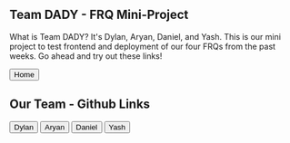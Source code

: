 ## Team DADY - FRQ Mini-Project

What is Team DADY? It's Dylan, Aryan, Daniel, and Yash. This is our mini project to test frontend and deployment of our four FRQs from the past weeks. Go ahead and try out these links!



<button onclick="location.href='/DADY-ACADEMY/home';"> Home </button>


## Our Team - Github Links
<button onclick="location.href='https://github.com/Dylanluo05';"> Dylan </button>
<button onclick="location.href='https://github.com/Aryanboxout';"> Aryan </button>
<button onclick="location.href='https://github.com/dtsivkovski';"> Daniel </button>
<button onclick="location.href='https://github.com/YashShah138';"> Yash </button>
